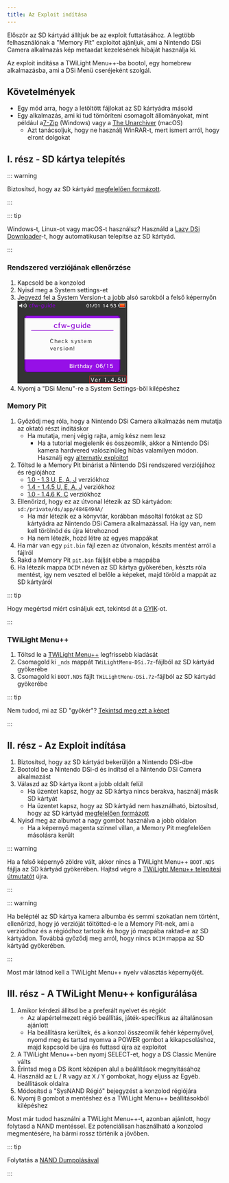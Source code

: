 ```yaml
---
title: Az Exploit indítása
---
```


Először az SD kártyád állítjuk be az exploit futtatásához. A legtöbb felhasználónak a "Memory Pit" exploitot ajánljuk, ami a Nintendo DSi Camera alkalmazás kép metaadat kezelésének hibáját használja ki.

Az exploit indítása a TWiLight Menu++-ba bootol, egy homebrew alkalmazásba, ami a DSi Menü cseréjeként szolgál.

## Követelmények
- Egy mód arra, hogy a letöltött fájlokat az SD kártyádra másold
- Egy alkalmazás, ami ki tud tömöríteni csomagolt állományokat, mint például a[7-Zip](https://www.7-zip.org/) (Windows) vagy a [The Unarchiver](https://apps.apple.com/us/app/the-unarchiver/id425424353) (macOS)
   - Azt tanácsoljuk, hogy ne használj WinRAR-t, mert ismert arról, hogy elront dolgokat

## I. rész - SD kártya telepítés
::: warning

Biztosítsd, hogy az SD kártyád [megfelelően formázott](sd-card-setup).

:::

::: tip

Windows-t, Linux-ot vagy macOS-t használsz? Használd a [Lazy DSi Downloader](lazy-dsi-downloader)-t, hogy automatikusan telepítse az SD kártyád.

:::

### Rendszered verziójának ellenőrzése

1. Kapcsold be a konzolod
1. Nyisd meg a System settings-et
1. Jegyezd fel a System Version-t a jobb alsó sarokból a felső képernyőn ![System Version képernyőjének képernyőfotója](/assets/images/system-version-check.png)
1. Nyomj a "DSi Menu"-re a System Settings-ből kilépéshez

### Memory Pit
1. Győződj meg róla, hogy a Nintendo DSi Camera alkalmazás nem mutatja az oktató részt indításkor
   - Ha mutatja, menj végig rajta, amíg kész nem lesz
     - Ha a tutorial megjelenik és összeomlik, akkor a Nintendo DSi kamera hardvered valószínűleg hibás valamilyen módon. Használj egy [alternatív exploitot](alternate-exploits)
1. Töltsd le a Memory Pit binárist a Nintendo DSi rendszered verziójához és régiójához
   - [1.0 - 1.3 U, E, A, J](/assets/files/memory_pit/256/pit.bin) verziókhoz
   - [1.4 - 1.4.5 U, E, A, J](/assets/files/memory_pit/768_1024/pit.bin) verziókhoz
   - [1.0 - 1.4.6 K, C](/assets/files/memory_pit/256/pit.bin) verziókhoz
1. Ellenőrizd, hogy ez az útvonal létezik az SD kártyádon: `sd:/private/ds/app/484E494A/`
   - Ha már létezik ez a könyvtár, korábban másoltál fotókat az SD kártyádra az Nintendo DSi Camera alkalmazással. Ha így van, nem kell törölnöd és újra létrehoznod
   - Ha nem létezik, hozd létre az egyes mappákat
1. Ha már van egy `pit.bin` fájl ezen az útvonalon, készíts mentést arról a fájlról
1. Rakd a Memory Pit `pit.bin` fájlját ebbe a mappába
1. Ha létezik mappa `DCIM` néven az SD kártya gyökerében, készts róla mentést, így nem veszted el belőle a képeket, majd töröld a mappát az SD kártyáról

::: tip

Hogy megértsd miért csináljuk ezt, tekintsd át a [GYIK](faq.html#what-functionality-will-i-lose-by-modding-my-system)-ot.

:::

### TWiLight Menu++
1. Töltsd le a [TWiLight Menu++](https://github.com/DS-Homebrew/TWiLightMenu/releases/latest/download/TWiLightMenu-DSi.7z) legfrissebb kiadását
1. Csomagold ki `_nds` mappát `TWiLightMenu-DSi.7z`-fájlból az SD kártyád gyökerébe
1. Csomagold ki `BOOT.NDS` fájlt `TWiLightMenu-DSi.7z`-fájlból az SD kártyád gyökerébe

::: tip

Nem tudod, mi az SD "gyökér"? [Tekintsd meg ezt a képet](https://media.discordapp.net/attachments/489307733074640926/756947922804932739/wherestheroot.png)

:::

## II. rész - Az Exploit indítása
1. Biztosítsd, hogy az SD kártyád bekerüljön a Nintendo DSi-dbe
1. Bootold be a Nintendo DSi-d és indítsd el a Nintendo DSi Camera alkalmazást
1. Válaszd az SD kártya ikont a jobb oldalt felül
   - Ha üzentet kapsz, hogy az SD kártya nincs berakva, használj másik SD kártyát
   - Ha üzentet kapsz, hogy az SD kártyád nem használható, biztosítsd, hogy az SD kártyád [megfelelően formázott](sd-card-setup)
1. Nyisd meg az albumot a nagy gombot használva a jobb oldalon
   - Ha a képernyő magenta színnel villan, a Memory Pit megfelelően másolásra került

::: warning

Ha a felső képernyő zöldre vált, akkor nincs a TWiLight Menu++ `BOOT.NDS` fájlja az SD kártyád gyökerében. Hajtsd végre a [TWiLight Menu++ telepítési útmutatót](launching-the-exploit.html#twilight-menu) újra.

:::

::: warning

Ha beléptél az SD kártya kamera albumba és semmi szokatlan nem történt, ellenőrizd, hogy jó verzióját töltötted-e le a Memory Pit-nek, ami a verziódhoz és a régiódhoz tartozik és hogy jó mappába raktad-e az SD kártyádon. Továbbá győződj meg arról, hogy nincs `DCIM` mappa az SD kártyád gyökerében.

:::

Most már látnod kell a TWiLight Menu++ nyelv választás képernyőjét.

## III. rész - A TWiLight Menu++ konfigurálása
1. Amikor kérdezi állítsd be a preferált nyelvet és régiót
   - Az alapértelmezett régió beállítás, játék-specifikus az általánosan ajánlott
   - Ha beállításra kerültek, és a konzol összeomlik fehér képernyővel, nyomd meg és tartsd nyomva a POWER gombot a kikapcsoláshoz, majd kapcsold be újra és futtasd újra az exploitot
1. A TWiLight Menu++-ben nyomj SELECT-et, hogy a DS Classic Menüre válts
1. Érintsd meg a DS ikont középen alul a beállítások megnyitásához
1. Használd az <kbd class="l">L</kbd> / <kbd class="r">R</kbd> vagy az <kbd class="face">X</kbd> / <kbd class="face">Y</kbd> gombokat, hogy eljuss az Egyéb. beállítások oldalra
1. Módosítsd a "SysNAND Régió" bejegyzést a konzolod régiójára
1. Nyomj <kbd class="face">B</kbd> gombot a mentéshez és a TWiLight Menu++ beállításokból kilépéshez

Most már tudod használni a TWiLight Menu++-t, azonban ajánlott, hogy folytasd a NAND mentéssel. Ez potenciálisan használható a konzolod megmentésére, ha bármi rossz történik a jövőben.

::: tip

Folytatás a [NAND Dumpolásával](dumping-nand)

:::
